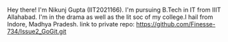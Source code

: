 Hey there! 
I'm Nikunj Gupta (IIT2021166). I'm pursuing B.Tech in IT from IIIT Allahabad. I'm in the drama as well as the lit soc of my college.I hail from Indore, Madhya Pradesh.
link to private repo: https://github.com/Finesse-734/Issue2_GoGit.git

